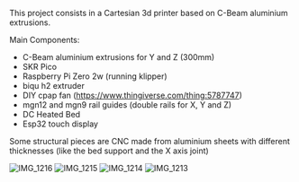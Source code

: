 This project consists in a Cartesian 3d printer based on C-Beam aluminium extrusions.

Main Components:
- C-Beam aluminium extrusions for Y and Z (300mm) 
- SKR Pico
- Raspberry Pi Zero 2w (running klipper)
- biqu h2 extruder
- DIY cpap fan (https://www.thingiverse.com/thing:5787747)
- mgn12 and mgn9 rail guides (double rails for X, Y and Z)
- DC Heated Bed
- Esp32 touch display

Some structural pieces are CNC made from aluminium sheets with different thicknesses (like the bed support and the X axis joint)


![IMG_1216](https://github.com/ValeriOS03/3D-Printing-/assets/121107647/4e717dc5-0ae7-4d03-8865-7003593459aa)
![IMG_1215](https://github.com/ValeriOS03/3D-Printing-/assets/121107647/335eeb51-684b-4114-8b4f-899cb7fa0d2a)
![IMG_1214](https://github.com/ValeriOS03/3D-Printing-/assets/121107647/222439d4-d681-4c72-9a9c-fabeb6538449)
![IMG_1213](https://github.com/ValeriOS03/3D-Printing-/assets/121107647/fa58fe56-d9b1-4784-95ca-1706987cd1ea)

